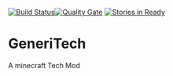 [![Build Status](http://144.217.11.180:8111/app/rest/builds/buildType:Generitech_Build/statusIcon)](http://144.217.11.180:8111/viewType.html?buildTypeId=Generitech_Build)[![Quality Gate](http://sonar.seanlatimer.co.uk/api/badges/gate?key=Generitech:develop)](http://sonar.seanlatimer.co.uk/dashboard/index/Generitech:develop)
[![Stories in Ready](https://badge.waffle.io/mailboxkiller/generitech.png?label=ready&title=Ready)](https://waffle.io/mailboxkiller/generitech)

# GeneriTech
A minecraft Tech Mod
